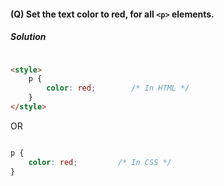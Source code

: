 #### (Q) Set the text color to red, for all `<p>` elements.

<h5>Solution</h5>

```HTML

<style>
    p {
        color: red;        /* In HTML */
    }
</style>

```

OR

```CSS

p {
    color: red;         /* In CSS */
}

```